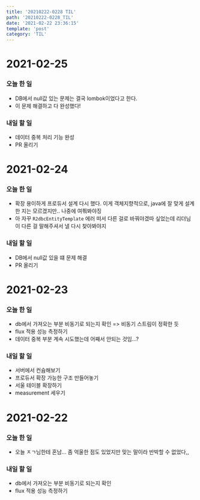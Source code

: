 ```yaml
---
title: '20210222-0228 TIL'
path: '20210222-0228_TIL'
date: '2021-02-22 23:36:15'
template: 'post'
category: 'TIL'
---
```

# 2021-02-25
### 오늘 한 일
* DB에서 null값 있는 문제는 결국 lombok이었다고 한다.
* 이 문제 해결하고 다 완성했다!

### 내일 할 일
* 데이터 중복 처리 기능 완성
* PR 올리기

# 2021-02-24
### 오늘 한 일
* 확장 용이하게 프로듀서 설계 다시 했다. 이게 객체지향적으로, java에 잘 맞게 설계한 지는 모르겠지만.. 나중에 여쭤봐야징
* 아 자꾸 `R2dbcEntityTemplate` 에러 떠서 다른 걸로 바꿔야겠따 싶었는데 리더님이 다른 걸 말해주셔서 낼 다시 찾아봐야지

### 내일 할 일
* DB에서 null값 있을 떄 문제 해결
* PR 올리기

# 2021-02-23
### 오늘 한 일
* db에서 가져오는 부분 비동기로 되는지 확인 => 비동기 스트림이 정확한 듯
* flux 적용 성능 측정하기
* 데이터 중복 부분 계속 시도했는데 어째서 안되는 것임...?

### 내일 할 일
* 서버에서 컨슘해보기
* 프로듀서 확장 가능한 구조 만들어놓기
* 서울 테이블 확장하기
* measurement 세우기


# 2021-02-22
### 오늘 한 일
* 오늘 ㅈㄱ님한테 혼남... 좀 억울한 점도 있었지만 맞는 말이라 반박할 수 없었다,,

### 내일 할 일
* db에서 가져오는 부분 비동기로 되는지 확인
* flux 적용 성능 측정하기
